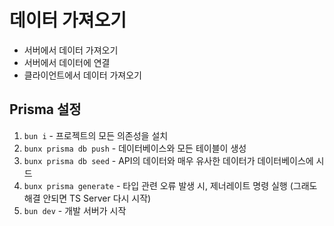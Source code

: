 # 데이터 가져오기

- 서버에서 데이터 가져오기
- 서버에서 데이터에 연결
- 클라이언트에서 데이터 가져오기

## Prisma 설정

1. `bun i` - 프로젝트의 모든 의존성을 설치
2. `bunx prisma db push` - 데이터베이스와 모든 테이블이 생성
3. `bunx prisma db seed` - API의 데이터와 매우 유사한 데이터가 데이터베이스에 시드
4. `bunx prisma generate` - 타입 관련 오류 발생 시, 제너레이트 명령 실행 (그래도 해결 안되면 TS Server 다시 시작)
5. `bun dev` - 개발 서버가 시작